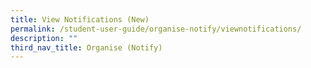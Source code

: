 ```yaml
---
title: View Notifications (New)
permalink: /student-user-guide/organise-notify/viewnotifications/
description: ""
third_nav_title: Organise (Notify)
---
```

